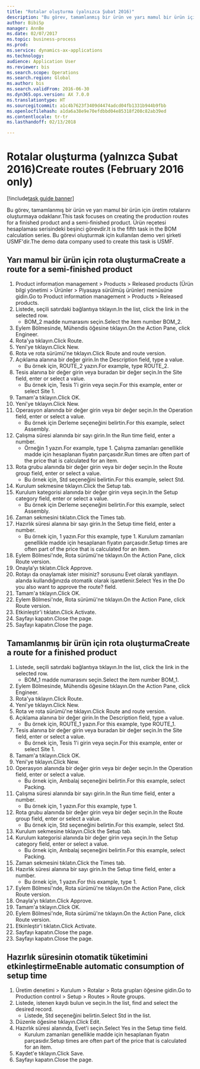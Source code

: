 ```yaml
--- 
title: "Rotalar oluşturma (yalnızca Şubat 2016)"
description: "Bu görev, tamamlanmış bir ürün ve yarı mamul bir ürün için üretim rotalarını oluşturmaya odaklanır."
author: BibiSp
manager: AnnBe
ms.date: 02/07/2017
ms.topic: business-process
ms.prod: 
ms.service: dynamics-ax-applications
ms.technology: 
audience: Application User
ms.reviewer: bis
ms.search.scope: Operations
ms.search.region: Global
ms.author: bis
ms.search.validFrom: 2016-06-30
ms.dyn365.ops.version: AX 7.0.0
ms.translationtype: HT
ms.sourcegitcommit: a1c4b7623f3409d4474adcd04fb1331b944b9fbb
ms.openlocfilehash: a1da6a38e9e70efdbbd04e85318f208c82ab39ed
ms.contentlocale: tr-tr
ms.lasthandoff: 02/13/2018

---
```

# <a name="create-routes-february-2016-only"></a><span data-ttu-id="9b44a-103">Rotalar oluşturma (yalnızca Şubat 2016)</span><span class="sxs-lookup"><span data-stu-id="9b44a-103">Create routes (February 2016 only)</span></span>

[!include[task guide banner](../../includes/task-guide-banner.md)]

<span data-ttu-id="9b44a-104">Bu görev, tamamlanmış bir ürün ve yarı mamul bir ürün için üretim rotalarını oluşturmaya odaklanır.</span><span class="sxs-lookup"><span data-stu-id="9b44a-104">This task focuses on creating the production routes for a finished product and a semi-finished product.</span></span> <span data-ttu-id="9b44a-105">Ürün reçetesi hesaplaması serisindeki beşinci görevdir.</span><span class="sxs-lookup"><span data-stu-id="9b44a-105">It is the fifth task in the BOM calculation series.</span></span> <span data-ttu-id="9b44a-106">Bu görevi oluşturmak için kullanılan demo veri şirketi USMF'dir.</span><span class="sxs-lookup"><span data-stu-id="9b44a-106">The demo data company used to create this task is USMF.</span></span>


## <a name="create-a-route-for-a-semi-finished-product"></a><span data-ttu-id="9b44a-107">Yarı mamul bir ürün için rota oluşturma</span><span class="sxs-lookup"><span data-stu-id="9b44a-107">Create a route for a semi-finished product</span></span>
1. <span data-ttu-id="9b44a-108">Product information management > Products > Released products (Ürün bilgi yönetimi > Ürünler > Piyasaya sürülmüş ürünler) menüsüne gidin.</span><span class="sxs-lookup"><span data-stu-id="9b44a-108">Go to Product information management > Products > Released products.</span></span>
2. <span data-ttu-id="9b44a-109">Listede, seçili satırdaki bağlantıya tıklayın.</span><span class="sxs-lookup"><span data-stu-id="9b44a-109">In the list, click the link in the selected row.</span></span>
    * <span data-ttu-id="9b44a-110">BOM_2 madde numarasını seçin.</span><span class="sxs-lookup"><span data-stu-id="9b44a-110">Select the item number BOM_2.</span></span>  
3. <span data-ttu-id="9b44a-111">Eylem Bölmesinde, Mühendis öğesine tıklayın.</span><span class="sxs-lookup"><span data-stu-id="9b44a-111">On the Action Pane, click Engineer.</span></span>
4. <span data-ttu-id="9b44a-112">Rota'ya tıklayın.</span><span class="sxs-lookup"><span data-stu-id="9b44a-112">Click Route.</span></span>
5. <span data-ttu-id="9b44a-113">Yeni'ye tıklayın.</span><span class="sxs-lookup"><span data-stu-id="9b44a-113">Click New.</span></span>
6. <span data-ttu-id="9b44a-114">Rota ve rota sürümü'ne tıklayın.</span><span class="sxs-lookup"><span data-stu-id="9b44a-114">Click Route and route version.</span></span>
7. <span data-ttu-id="9b44a-115">Açıklama alanına bir değer girin.</span><span class="sxs-lookup"><span data-stu-id="9b44a-115">In the Description field, type a value.</span></span>
    * <span data-ttu-id="9b44a-116">Bu örnek için, ROUTE_2 yazın.</span><span class="sxs-lookup"><span data-stu-id="9b44a-116">For example, type ROUTE_2.</span></span>  
8. <span data-ttu-id="9b44a-117">Tesis alanına bir değer girin veya buradan bir değer seçin.</span><span class="sxs-lookup"><span data-stu-id="9b44a-117">In the Site field, enter or select a value.</span></span>
    * <span data-ttu-id="9b44a-118">Bu örnek için, Tesis 1'i girin veya seçin.</span><span class="sxs-lookup"><span data-stu-id="9b44a-118">For this example, enter or select Site 1.</span></span>  
9. <span data-ttu-id="9b44a-119">Tamam'a tıklayın.</span><span class="sxs-lookup"><span data-stu-id="9b44a-119">Click OK.</span></span>
10. <span data-ttu-id="9b44a-120">Yeni'ye tıklayın.</span><span class="sxs-lookup"><span data-stu-id="9b44a-120">Click New.</span></span>
11. <span data-ttu-id="9b44a-121">Operasyon alanında bir değer girin veya bir değer seçin.</span><span class="sxs-lookup"><span data-stu-id="9b44a-121">In the Operation field, enter or select a value.</span></span>
    * <span data-ttu-id="9b44a-122">Bu örnek için Derleme seçeneğini belirtin.</span><span class="sxs-lookup"><span data-stu-id="9b44a-122">For this example, select Assembly.</span></span>  
12. <span data-ttu-id="9b44a-123">Çalışma süresi alanında bir sayı girin.</span><span class="sxs-lookup"><span data-stu-id="9b44a-123">In the Run time field, enter a number.</span></span>
    * <span data-ttu-id="9b44a-124">Örneğin 1 yazın.</span><span class="sxs-lookup"><span data-stu-id="9b44a-124">For example, type 1.</span></span> <span data-ttu-id="9b44a-125">Çalışma zamanları genellikle madde için hesaplanan fiyatın parçasıdır.</span><span class="sxs-lookup"><span data-stu-id="9b44a-125">Run times are often part of the price that is calculated for an item.</span></span>  
13. <span data-ttu-id="9b44a-126">Rota grubu alanında bir değer girin veya bir değer seçin.</span><span class="sxs-lookup"><span data-stu-id="9b44a-126">In the Route group field, enter or select a value.</span></span>
    * <span data-ttu-id="9b44a-127">Bu örnek için, Std seçeneğini belirtin.</span><span class="sxs-lookup"><span data-stu-id="9b44a-127">For this example, select Std.</span></span>  
14. <span data-ttu-id="9b44a-128">Kurulum sekmesine tıklayın.</span><span class="sxs-lookup"><span data-stu-id="9b44a-128">Click the Setup tab.</span></span>
15. <span data-ttu-id="9b44a-129">Kurulum kategorisi alanında bir değer girin veya seçin.</span><span class="sxs-lookup"><span data-stu-id="9b44a-129">In the Setup category field, enter or select a value.</span></span>
    * <span data-ttu-id="9b44a-130">Bu örnek için Derleme seçeneğini belirtin.</span><span class="sxs-lookup"><span data-stu-id="9b44a-130">For this example, select Assembly.</span></span>  
16. <span data-ttu-id="9b44a-131">Zaman sekmesini tıklatın.</span><span class="sxs-lookup"><span data-stu-id="9b44a-131">Click the Times tab.</span></span>
17. <span data-ttu-id="9b44a-132">Hazırlık süresi alanına bir sayı girin.</span><span class="sxs-lookup"><span data-stu-id="9b44a-132">In the Setup time field, enter a number.</span></span>
    * <span data-ttu-id="9b44a-133">Bu örnek için, 1 yazın.</span><span class="sxs-lookup"><span data-stu-id="9b44a-133">For this example, type 1.</span></span> <span data-ttu-id="9b44a-134">Kurulum zamanları genellikle madde için hesaplanan fiyatın parçasıdır.</span><span class="sxs-lookup"><span data-stu-id="9b44a-134">Setup times are often part of the price that is calculated for an item.</span></span>  
18. <span data-ttu-id="9b44a-135">Eylem Bölmesi'nde, Rota sürümü'ne tıklayın.</span><span class="sxs-lookup"><span data-stu-id="9b44a-135">On the Action Pane, click Route version.</span></span>
19. <span data-ttu-id="9b44a-136">Onayla’yı tıklatın.</span><span class="sxs-lookup"><span data-stu-id="9b44a-136">Click Approve.</span></span>
20. <span data-ttu-id="9b44a-137">Rotayı da onaylamak ister misiniz? sorusunu Evet olarak yanıtlayın. alanda kullandığınızda otomatik olarak işaretlenir.</span><span class="sxs-lookup"><span data-stu-id="9b44a-137">Select Yes in the Do you also want to approve the route? field.</span></span>
21. <span data-ttu-id="9b44a-138">Tamam'a tıklayın.</span><span class="sxs-lookup"><span data-stu-id="9b44a-138">Click OK.</span></span>
22. <span data-ttu-id="9b44a-139">Eylem Bölmesi'nde, Rota sürümü'ne tıklayın.</span><span class="sxs-lookup"><span data-stu-id="9b44a-139">On the Action Pane, click Route version.</span></span>
23. <span data-ttu-id="9b44a-140">Etkinleştir'i tıklatın.</span><span class="sxs-lookup"><span data-stu-id="9b44a-140">Click Activate.</span></span>
24. <span data-ttu-id="9b44a-141">Sayfayı kapatın.</span><span class="sxs-lookup"><span data-stu-id="9b44a-141">Close the page.</span></span>
25. <span data-ttu-id="9b44a-142">Sayfayı kapatın.</span><span class="sxs-lookup"><span data-stu-id="9b44a-142">Close the page.</span></span>

## <a name="create-a-route-for-a-finished-product"></a><span data-ttu-id="9b44a-143">Tamamlanmış bir ürün için rota oluşturma</span><span class="sxs-lookup"><span data-stu-id="9b44a-143">Create a route for a finished product</span></span>
1. <span data-ttu-id="9b44a-144">Listede, seçili satırdaki bağlantıya tıklayın.</span><span class="sxs-lookup"><span data-stu-id="9b44a-144">In the list, click the link in the selected row.</span></span>
    * <span data-ttu-id="9b44a-145">BOM_1 madde numarasını seçin.</span><span class="sxs-lookup"><span data-stu-id="9b44a-145">Select the item number BOM_1.</span></span>  
2. <span data-ttu-id="9b44a-146">Eylem Bölmesinde, Mühendis öğesine tıklayın.</span><span class="sxs-lookup"><span data-stu-id="9b44a-146">On the Action Pane, click Engineer.</span></span>
3. <span data-ttu-id="9b44a-147">Rota'ya tıklayın.</span><span class="sxs-lookup"><span data-stu-id="9b44a-147">Click Route.</span></span>
4. <span data-ttu-id="9b44a-148">Yeni'ye tıklayın.</span><span class="sxs-lookup"><span data-stu-id="9b44a-148">Click New.</span></span>
5. <span data-ttu-id="9b44a-149">Rota ve rota sürümü'ne tıklayın.</span><span class="sxs-lookup"><span data-stu-id="9b44a-149">Click Route and route version.</span></span>
6. <span data-ttu-id="9b44a-150">Açıklama alanına bir değer girin.</span><span class="sxs-lookup"><span data-stu-id="9b44a-150">In the Description field, type a value.</span></span>
    * <span data-ttu-id="9b44a-151">Bu örnek için, ROUTE_1 yazın.</span><span class="sxs-lookup"><span data-stu-id="9b44a-151">For this example, type ROUTE_1.</span></span>  
7. <span data-ttu-id="9b44a-152">Tesis alanına bir değer girin veya buradan bir değer seçin.</span><span class="sxs-lookup"><span data-stu-id="9b44a-152">In the Site field, enter or select a value.</span></span>
    * <span data-ttu-id="9b44a-153">Bu örnek için, Tesis 1'i girin veya seçin.</span><span class="sxs-lookup"><span data-stu-id="9b44a-153">For this example, enter or select Site 1.</span></span>  
8. <span data-ttu-id="9b44a-154">Tamam'a tıklayın.</span><span class="sxs-lookup"><span data-stu-id="9b44a-154">Click OK.</span></span>
9. <span data-ttu-id="9b44a-155">Yeni'ye tıklayın.</span><span class="sxs-lookup"><span data-stu-id="9b44a-155">Click New.</span></span>
10. <span data-ttu-id="9b44a-156">Operasyon alanında bir değer girin veya bir değer seçin.</span><span class="sxs-lookup"><span data-stu-id="9b44a-156">In the Operation field, enter or select a value.</span></span>
    * <span data-ttu-id="9b44a-157">Bu örnek için, Ambalaj seçeneğini belirtin.</span><span class="sxs-lookup"><span data-stu-id="9b44a-157">For this example, select Packing.</span></span>  
11. <span data-ttu-id="9b44a-158">Çalışma süresi alanında bir sayı girin.</span><span class="sxs-lookup"><span data-stu-id="9b44a-158">In the Run time field, enter a number.</span></span>
    * <span data-ttu-id="9b44a-159">Bu örnek için, 1 yazın.</span><span class="sxs-lookup"><span data-stu-id="9b44a-159">For this example, type 1.</span></span>  
12. <span data-ttu-id="9b44a-160">Rota grubu alanında bir değer girin veya bir değer seçin.</span><span class="sxs-lookup"><span data-stu-id="9b44a-160">In the Route group field, enter or select a value.</span></span>
    * <span data-ttu-id="9b44a-161">Bu örnek için, Std seçeneğini belirtin.</span><span class="sxs-lookup"><span data-stu-id="9b44a-161">For this example, select Std.</span></span>  
13. <span data-ttu-id="9b44a-162">Kurulum sekmesine tıklayın.</span><span class="sxs-lookup"><span data-stu-id="9b44a-162">Click the Setup tab.</span></span>
14. <span data-ttu-id="9b44a-163">Kurulum kategorisi alanında bir değer girin veya seçin.</span><span class="sxs-lookup"><span data-stu-id="9b44a-163">In the Setup category field, enter or select a value.</span></span>
    * <span data-ttu-id="9b44a-164">Bu örnek için, Ambalaj seçeneğini belirtin.</span><span class="sxs-lookup"><span data-stu-id="9b44a-164">For this example, select Packing.</span></span>  
15. <span data-ttu-id="9b44a-165">Zaman sekmesini tıklatın.</span><span class="sxs-lookup"><span data-stu-id="9b44a-165">Click the Times tab.</span></span>
16. <span data-ttu-id="9b44a-166">Hazırlık süresi alanına bir sayı girin.</span><span class="sxs-lookup"><span data-stu-id="9b44a-166">In the Setup time field, enter a number.</span></span>
    * <span data-ttu-id="9b44a-167">Bu örnek için, 1 yazın.</span><span class="sxs-lookup"><span data-stu-id="9b44a-167">For this example, type 1.</span></span>  
17. <span data-ttu-id="9b44a-168">Eylem Bölmesi'nde, Rota sürümü'ne tıklayın.</span><span class="sxs-lookup"><span data-stu-id="9b44a-168">On the Action Pane, click Route version.</span></span>
18. <span data-ttu-id="9b44a-169">Onayla’yı tıklatın.</span><span class="sxs-lookup"><span data-stu-id="9b44a-169">Click Approve.</span></span>
19. <span data-ttu-id="9b44a-170">Tamam'a tıklayın.</span><span class="sxs-lookup"><span data-stu-id="9b44a-170">Click OK.</span></span>
20. <span data-ttu-id="9b44a-171">Eylem Bölmesi'nde, Rota sürümü'ne tıklayın.</span><span class="sxs-lookup"><span data-stu-id="9b44a-171">On the Action Pane, click Route version.</span></span>
21. <span data-ttu-id="9b44a-172">Etkinleştir'i tıklatın.</span><span class="sxs-lookup"><span data-stu-id="9b44a-172">Click Activate.</span></span>
22. <span data-ttu-id="9b44a-173">Sayfayı kapatın.</span><span class="sxs-lookup"><span data-stu-id="9b44a-173">Close the page.</span></span>
23. <span data-ttu-id="9b44a-174">Sayfayı kapatın.</span><span class="sxs-lookup"><span data-stu-id="9b44a-174">Close the page.</span></span>

## <a name="enable-automatic-consumption-of-setup-time"></a><span data-ttu-id="9b44a-175">Hazırlık süresinin otomatik tüketimini etkinleştirme</span><span class="sxs-lookup"><span data-stu-id="9b44a-175">Enable automatic consumption of setup time</span></span>
1. <span data-ttu-id="9b44a-176">Üretim denetimi > Kurulum > Rotalar > Rota grupları öğesine gidin.</span><span class="sxs-lookup"><span data-stu-id="9b44a-176">Go to Production control > Setup > Routes > Route groups.</span></span>
2. <span data-ttu-id="9b44a-177">Listede, istenen kaydı bulun ve seçin.</span><span class="sxs-lookup"><span data-stu-id="9b44a-177">In the list, find and select the desired record.</span></span>
    * <span data-ttu-id="9b44a-178">Listede, Std seçeneğini belirtin.</span><span class="sxs-lookup"><span data-stu-id="9b44a-178">Select Std in the list.</span></span>  
3. <span data-ttu-id="9b44a-179">Düzenle öğesine tıklayın.</span><span class="sxs-lookup"><span data-stu-id="9b44a-179">Click Edit.</span></span>
4. <span data-ttu-id="9b44a-180">Hazırlık süresi alanında, Evet'i seçin.</span><span class="sxs-lookup"><span data-stu-id="9b44a-180">Select Yes in the Setup time field.</span></span>
    * <span data-ttu-id="9b44a-181">Kurulum zamanları genellikle madde için hesaplanan fiyatın parçasıdır.</span><span class="sxs-lookup"><span data-stu-id="9b44a-181">Setup times are often part of the price that is calculated for an item.</span></span>  
5. <span data-ttu-id="9b44a-182">Kaydet'e tıklayın.</span><span class="sxs-lookup"><span data-stu-id="9b44a-182">Click Save.</span></span>
6. <span data-ttu-id="9b44a-183">Sayfayı kapatın.</span><span class="sxs-lookup"><span data-stu-id="9b44a-183">Close the page.</span></span>


